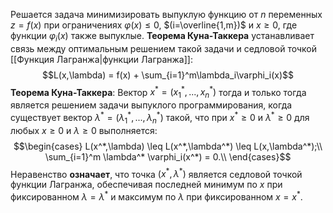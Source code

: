 Решается задача минимизировать выпуклую функцию от $n$ переменных $z = f(x)$ при ограничениях $\varphi(x) \leq 0$, $(i=\overline{1,m})$ и $x \geq 0$, где функции $\varphi_i(x)$ также выпуклые. **Теорема Куна-Таккера** устанавливает связь между оптимальным решением такой задачи и седловой точкой [[Функция Лагранжа|функции Лагранжа]]:$$L(x,\lambda) = f(x) + \sum_{i=1}^m\lambda_i\varphi_i(x)$$**Теорема Куна-Таккера**:
Вектор $x^*=(x_1^*,...,x_n^*)$ тогда и только тогда является решением задачи выпуклого программирования, когда существует вектор $\lambda^*=(\lambda_1^*,...,\lambda_n^*)$ такой, что при $x^* \geq 0$ и $\lambda^* \geq 0$ для любых $x \geq 0$ и $\lambda \geq 0$ выполняется:$$\begin{cases}
L(x^*,\lambda) \leq L(x^*,\lambda^*) \leq L(x,\lambda^*);\\
\sum_{i=1}^m \lambda^* \varphi_i(x^*) = 0.\\
\end{cases}$$Неравенство **означает**, что точка $(x^*,\lambda^*)$ является седловой точкой функции Лагранжа, обеспечивая последней минимум по $x$ при фиксированном $\lambda = \lambda^*$ и максимум по $\lambda$ при фиксированном $x = x^*$.
